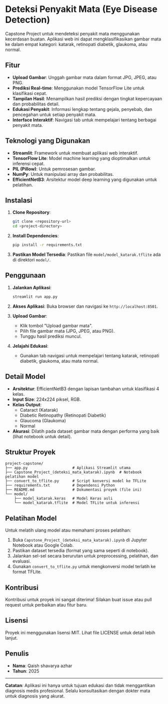 # Deteksi Penyakit Mata (Eye Disease Detection)

Capstone Project untuk mendeteksi penyakit mata menggunakan kecerdasan buatan. Aplikasi web ini dapat mengklasifikasikan gambar mata ke dalam empat kategori: katarak, retinopati diabetik, glaukoma, atau normal.

## Fitur

- **Upload Gambar**: Unggah gambar mata dalam format JPG, JPEG, atau PNG.
- **Prediksi Real-time**: Menggunakan model TensorFlow Lite untuk klasifikasi cepat.
- **Tampilan Hasil**: Menampilkan hasil prediksi dengan tingkat kepercayaan dan probabilitas detail.
- **Edukasi Penyakit**: Informasi lengkap tentang gejala, penyebab, dan pencegahan untuk setiap penyakit mata.
- **Interface Interaktif**: Navigasi tab untuk mempelajari tentang berbagai penyakit mata.

## Teknologi yang Digunakan

- **Streamlit**: Framework untuk membuat aplikasi web interaktif.
- **TensorFlow Lite**: Model machine learning yang dioptimalkan untuk inferensi cepat.
- **PIL (Pillow)**: Untuk pemrosesan gambar.
- **NumPy**: Untuk manipulasi array dan probabilitas.
- **EfficientNetB3**: Arsitektur model deep learning yang digunakan untuk pelatihan.

## Instalasi

1. **Clone Repository**:
   ```bash
   git clone <repository-url>
   cd <project-directory>
   ```

2. **Install Dependencies**:
   ```bash
   pip install -r requirements.txt
   ```

3. **Pastikan Model Tersedia**:
   Pastikan file `model/model_katarak.tflite` ada di direktori `model/`.

## Penggunaan

1. **Jalankan Aplikasi**:
   ```bash
   streamlit run app.py
   ```

2. **Akses Aplikasi**:
   Buka browser dan navigasi ke `http://localhost:8501`.

3. **Upload Gambar**:
   - Klik tombol "Upload gambar mata".
   - Pilih file gambar mata (JPG, JPEG, atau PNG).
   - Tunggu hasil prediksi muncul.

4. **Jelajahi Edukasi**:
   - Gunakan tab navigasi untuk mempelajari tentang katarak, retinopati diabetik, glaukoma, atau mata normal.

## Detail Model

- **Arsitektur**: EfficientNetB3 dengan lapisan tambahan untuk klasifikasi 4 kelas.
- **Input Size**: 224x224 piksel, RGB.
- **Kelas Output**:
  - Cataract (Katarak)
  - Diabetic Retinopathy (Retinopati Diabetik)
  - Glaucoma (Glaukoma)
  - Normal
- **Akurasi**: Dilatih pada dataset gambar mata dengan performa yang baik (lihat notebook untuk detail).

## Struktur Proyek

```
project-capstone/
├── app.py                    # Aplikasi Streamlit utama
├── Capstone_Project_(deteksi_mata_katarak).ipynb  # Notebook pelatihan model
├── convert_to_tflite.py      # Script konversi model ke TFLite
├── requirements.txt          # Dependensi Python
├── README.md                 # Dokumentasi proyek (file ini)
└── model/
    ├── model_katarak.keras   # Model Keras asli
    └── model_katarak.tflite  # Model TFLite untuk inferensi
```

## Pelatihan Model

Untuk melatih ulang model atau memahami proses pelatihan:

1. Buka `Capstone_Project_(deteksi_mata_katarak).ipynb` di Jupyter Notebook atau Google Colab.
2. Pastikan dataset tersedia (format yang sama seperti di notebook).
3. Jalankan sel-sel secara berurutan untuk preprocessing, pelatihan, dan evaluasi.
4. Gunakan `convert_to_tflite.py` untuk mengkonversi model terlatih ke format TFLite.

## Kontribusi

Kontribusi untuk proyek ini sangat diterima! Silakan buat issue atau pull request untuk perbaikan atau fitur baru.

## Lisensi

Proyek ini menggunakan lisensi MIT. Lihat file LICENSE untuk detail lebih lanjut.

## Penulis

- **Nama**: Qaish shavarya azhar
- **Tahun**: 2025

---

**Catatan**: Aplikasi ini hanya untuk tujuan edukasi dan tidak menggantikan diagnosis medis profesional. Selalu konsultasikan dengan dokter mata untuk diagnosis yang akurat.
